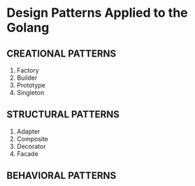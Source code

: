# Design Patterns Applied to the Golang

## CREATIONAL PATTERNS
1. Factory
2. Builder
3. Prototype
4. Singleton

## STRUCTURAL PATTERNS
1. Adapter
2. Composite
3. Decorator
4. Facade

## BEHAVIORAL PATTERNS
